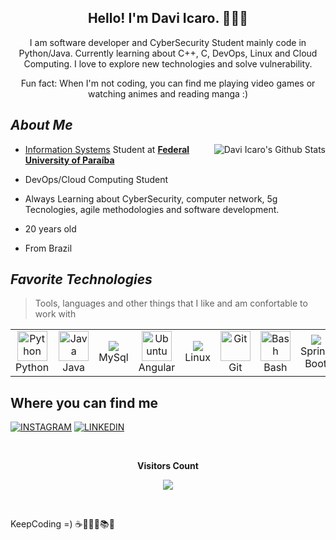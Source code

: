 <h2 align="center">Hello! I'm Davi Icaro. 👨‍💻👾</h2>
<p align="center">
I am software developer and CyberSecurity Student mainly code in Python/Java. Currently learning about C++, C, DevOps, Linux and Cloud Computing. I love to explore new technologies and solve vulnerability.
</p>

<p align="center"> Fun fact: When I'm not coding, you can find me playing video games or watching animes and reading manga :) </p>

## _About Me_
<a href="#DaviIcaro-title">
 <img src="https://github-readme-stats.vercel.app/api?username=DaviIcaro&theme=vue-dark&show_icons=true&hide_border=true&count_private=true&hide_border=true&hide_rank=true" alt="Davi Icaro's Github Stats" align="right"/>
</a>

- [Information Systems](https://sigaa.ufpb.br/sigaa/public/curso/portal.jsf?id=1626837&lc=pt_BR) Student at [**Federal University of Paraíba**](https://www.ufpb.br/)

- DevOps/Cloud Computing Student

- Always Learning about CyberSecurity, computer network, 5g Tecnologies, agile methodologies and software development.

- 20 years old

- From Brazil

## _Favorite Technologies_
>Tools, languages and other things that I like and am confortable to work with
<table>
  <tr>
    <td align="center" width="96">
      <a>
       <img src="https://cdn.jsdelivr.net/gh/devicons/devicon/icons/python/python-original.svg" width="48" height="48" alt="Python"/>
      </a>
      <br>Python
    </td>
   <td align="center" width="96">
      <a>
       <img src="https://cdn.jsdelivr.net/gh/devicons/devicon/icons/java/java-original.svg" width="48" height="48" alt="Java"/>
      </a>
      <br>Java
    </td>
   <td align="center" width="96">
      <a>
       <img src="https://cdn.jsdelivr.net/gh/devicons/devicon/icons/mysql/mysql-original-wordmark.svg" />
      </a>
      <br>MySql
    </td>
   <td align="center" width="96">
      <a>
       <img src="https://cdn.jsdelivr.net/gh/devicons/devicon@latest/icons/angular/angular-original.svg" height="48" alt="Ubuntu"/>
      </a>
      <br>Angular
    </td>
   <td align="center" width="96">
      <a>
       <img src="https://cdn.jsdelivr.net/gh/devicons/devicon/icons/linux/linux-original.svg" />
      </a>
      <br>Linux
    </td>
   <td align="center" width="96">
      <a>
       <img src="https://cdn.jsdelivr.net/gh/devicons/devicon/icons/git/git-original.svg" width="48" height="48" alt="Git"/>
      </a>
      <br>Git
    </td>
   <td align="center" width="96">
      <a>
       <img src="https://cdn.jsdelivr.net/gh/devicons/devicon/icons/bash/bash-original.svg" width="48" height="48" alt="Bash"/>
      </a>
      <br>Bash
    </td>
   <td align="center" width="96">
      <a>
        <img src="https://cdn.jsdelivr.net/gh/devicons/devicon/icons/spring/spring-original.svg" />
      </a>
      <br>Spring Boot
    </td>
  </tr>
</table>

 ## Where you can find me
[![INSTAGRAM](https://img.shields.io/badge/Instagram-E4405F?style=for-the-badge&logo=instagram&logoColor=white)](https://instagram.com/davi_icaro.py?igshid=YmMyMTA2M2Y=)
[![LINKEDIN](https://img.shields.io/badge/LinkedIn-0077B5?style=for-the-badge&logo=linkedin&logoColor=white)](https://www.linkedin.com/in/davi-%C3%ADcaro-7550b1239/)

<div align="center">
<br><p align="centre"><b>Visitors Count</b></p>  
<p align="center"><img align="center" src="https://profile-counter.glitch.me/{DaviIcaro}/count.svg" /></p> 
<br></div>

KeepCoding =) ☕👨🏻‍💻📚💕
